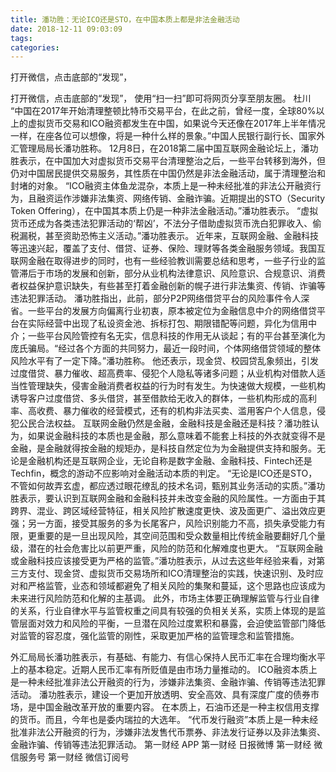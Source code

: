 ```yaml
---
title: 潘功胜：无论ICO还是STO，在中国本质上都是非法金融活动
date: 2018-12-11 09:03:09
tags: 
categories: 
---
```

打开微信，点击底部的“发现”，
<!-- more -->
打开微信，点击底部的“发现”，
使用“扫一扫”即可将网页分享至朋友圈。
杜川
“中国在2017年开始清理整顿比特币交易平台，在此之前，曾经一度，全球80%以上的虚拟货币交易和ICO融资都发生在中国，如果说今天还像在2017年上半年情况一样，在座各位可以想像，将是一种什么样的景象。”中国人民银行副行长、国家外汇管理局局长潘功胜称。
12月8日，在2018第二届中国互联网金融论坛上，潘功胜表示，在中国加大对虚拟货币交易平台清理整治之后，一些平台转移到海外，但仍对中国居民提供交易服务，其性质在中国仍然是非法金融活动，属于清理整治和封堵的对象。
“ICO融资主体鱼龙混杂，本质上是一种未经批准的非法公开融资行为，且融资运作涉嫌非法集资、网络传销、金融诈骗。近期提出的STO（Security Token Offering），在中国其本质上仍是一种非法金融活动。”潘功胜表示。
“虚拟货币还成为各类违法犯罪活动的‘帮凶’，不法分子借助虚拟货币洗白犯罪收入、偷税漏税，甚至资助恐怖主义活动。”潘功胜表示。
近年来，互联网金融、金融科技等迅速兴起，覆盖了支付、借贷、证券、保险、理财等各类金融服务领域。我国互联网金融在取得进步的同时，也有一些经验教训需要总结和思考，一些子行业的监管滞后于市场的发展和创新，部分从业机构法律意识、风险意识、合规意识、消费者权益保护意识缺失，有些甚至打着金融创新的幌子进行非法集资、传销、诈骗等违法犯罪活动。
潘功胜指出，此前，部分P2P网络借贷平台的风险事件令人深省。一些平台的发展方向偏离行业初衷，原本被定位为金融信息中介的网络借贷平台在实际经营中出现了私设资金池、拆标打包、期限错配等问题，异化为信用中介；一些平台风险管控有名无实，信息科技的作用无从谈起；有的平台甚至演化为庞氏骗局。“经过各个方面的共同努力，最近一段时间，个体网络借贷领域的整体风险水平有了一定下降。”潘功胜称。
他还表示，现金贷、校园贷乱象频出，引发过度借贷、暴力催收、超高费率、侵犯个人隐私等诸多问题；从业机构对借款人适当性管理缺失，侵害金融消费者权益的行为时有发生。为快速做大规模，一些机构诱导客户过度借贷、多头借贷，甚至借款给无收入的群体，一些机构形成的高利率、高收费、暴力催收的经营模式，还有的机构非法买卖、滥用客户个人信息，侵犯公民合法权益。
互联网金融仍然是金融，金融科技是金融还是科技？潘功胜认为，如果说金融科技的本质也是金融，那么意味着不能套上科技的外衣就变得不是金融，是金融就得按金融的规矩办，是科技自然定位为为金融提供支持和服务。无论是金融机构还是互联网企业，无论自称是数字金融、金融科技、Fintech还是Techfin，概念的游动不应影响对金融活动本质的判定。
“无论是ICO还是STO，不管如何故弄玄虚，都应透过眼花缭乱的技术名词，甄别其业务活动的实质。”潘功胜表示，要认识到互联网金融和金融科技并未改变金融的风险属性。一方面由于其跨界、混业、跨区域经营特征，相关风险扩散速度更快、波及面更广、溢出效应更强；另一方面，接受其服务的多为长尾客户，风险识别能力不高，损失承受能力有限，更重要的是一旦出现风险，其空间范围和受众数量相比传统金融要翻好几个量级，潜在的社会危害比以前更严重，风险的防范和化解难度也更大。
“互联网金融或金融科技应该接受更为严格的监管。”潘功胜表示，从过去这些年经验来看，对第三方支付、现金贷、虚拟货币交易场所和ICO清理整治的实践，快速识别、及时应对和严格监管，业态和领域都避免了相关风险的集聚和蔓延，这个思路也应该成为未来进行风险防范和化解的主基调。
此外，市场主体要正确理解监管与行业自律的关系，行业自律水平与监管权重之间具有较强的负相关关系，实质上体现的是监管层面对效力和风险的平衡，一旦潜在风险过度累积和暴露，会迫使监管部门降低对监管的容忍度，强化监管的刚性，采取更加严格的监管理念和监管措施。
 
 
外汇局局长潘功胜表示，有基础、有能力、有信心保持人民币汇率在合理均衡水平上的基本稳定。近期人民币汇率有所贬值是由市场力量推动的。
ICO融资本质上是一种未经批准非法公开融资的行为，涉嫌非法集资、金融诈骗、传销等违法犯罪活动。
潘功胜表示，建设一个更加开放透明、安全高效、具有深度广度的债券市场，是中国金融改革开放的重要内容。
在本质上，石油币还是一种主权信用支撑的货币。而且，今年也是委内瑞拉的大选年。
“代币发行融资”本质上是一种未经批准非法公开融资的行为，涉嫌非法发售代币票券、非法发行证券以及非法集资、金融诈骗、传销等违法犯罪活动。
第一财经
APP
第一财经
日报微博
第一财经
微信服务号
第一财经
微信订阅号
